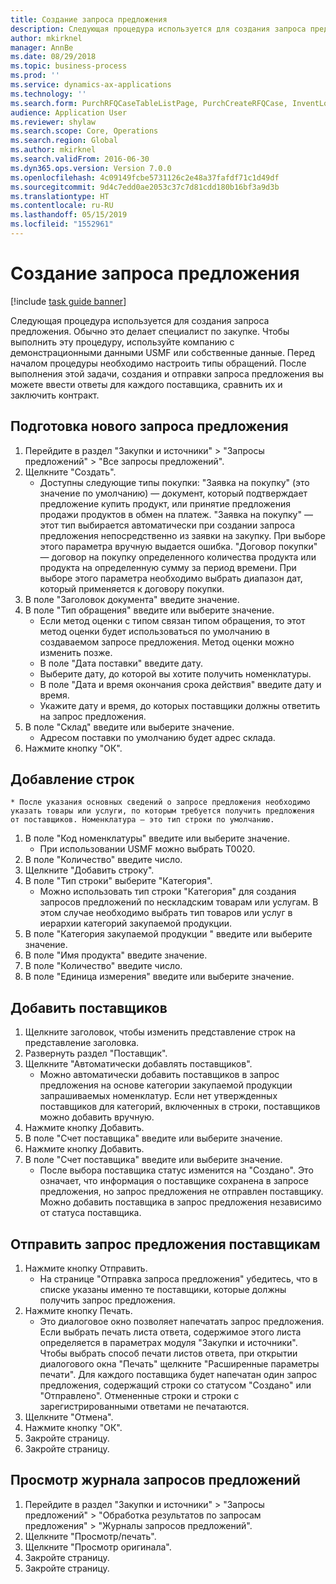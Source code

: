 ```yaml
---
title: Создание запроса предложения
description: Следующая процедура используется для создания запроса предложения.
author: mkirknel
manager: AnnBe
ms.date: 08/29/2018
ms.topic: business-process
ms.prod: ''
ms.service: dynamics-ax-applications
ms.technology: ''
ms.search.form: PurchRFQCaseTableListPage, PurchCreateRFQCase, InventLocationIdLookup, PurchRFQCaseTable, InventItemIdLookupSimple, EcoResCategorySingleLookup, UnitOfMeasureLookup, PurchRFQEditLines, PurchRFQEditLinesPrintOptions, VendRFQJournal, SrsReportViewerForm
audience: Application User
ms.reviewer: shylaw
ms.search.scope: Core, Operations
ms.search.region: Global
ms.author: mkirknel
ms.search.validFrom: 2016-06-30
ms.dyn365.ops.version: Version 7.0.0
ms.openlocfilehash: 4c09149fcbe5731126c2e48a37fafdf71c1d49df
ms.sourcegitcommit: 9d4c7edd0ae2053c37c7d81cdd180b16bf3a9d3b
ms.translationtype: HT
ms.contentlocale: ru-RU
ms.lasthandoff: 05/15/2019
ms.locfileid: "1552961"
---
```

# <a name="create-a-request-for-quotation"></a>Создание запроса предложения

[!include [task guide banner](../../includes/task-guide-banner.md)]

Следующая процедура используется для создания запроса предложения. Обычно это делает специалист по закупке. Чтобы выполнить эту процедуру, используйте компанию с демонстрационными данными USMF или собственные данные. Перед началом процедуры необходимо настроить типы обращений. После выполнения этой задачи, создания и отправки запроса предложения вы можете ввести ответы для каждого поставщика, сравнить их и заключить контракт.


## <a name="prepare-a-new-rfq"></a>Подготовка нового запроса предложения
1. Перейдите в раздел "Закупки и источники" > "Запросы предложений" > "Все запросы предложений".
2. Щелкните "Создать".
    * Доступны следующие типы покупки: "Заявка на покупку" (это значение по умолчанию) — документ, который подтверждает предложение купить продукт, или принятие предложения продажи продуктов в обмен на платеж. "Заявка на покупку" — этот тип выбирается автоматически при создании запроса предложения непосредственно из заявки на закупку. При выборе этого параметра вручную выдается ошибка. "Договор покупки" — договор на покупку определенного количества продукта или продукта на определенную сумму за период времени. При выборе этого параметра необходимо выбрать диапазон дат, который применяется к договору покупки.  
3. В поле "Заголовок документа" введите значение.
4. В поле "Тип обращения" введите или выберите значение.
    * Если метод оценки с типом связан типом обращения, то этот метод оценки будет использоваться по умолчанию в создаваемом запросе предложения. Метод оценки можно изменить позже.  
    * В поле "Дата поставки" введите дату.  
    * Выберите дату, до которой вы хотите получить номенклатуры.  
    * В поле "Дата и время окончания срока действия" введите дату и время.  
    * Укажите дату и время, до которых поставщики должны ответить на запрос предложения.  
5. В поле "Склад" введите или выберите значение.
    * Адресом поставки по умолчанию будет адрес склада.  
6. Нажмите кнопку "OК".

## <a name="add-lines"></a>Добавление строк
    * После указания основных сведений о запросе предложения необходимо указать товары или услуги, по которым требуется получить предложения от поставщиков. Номенклатура — это тип строки по умолчанию.   
1. В поле "Код номенклатуры" введите или выберите значение.
    * При использовании USMF можно выбрать T0020.  
2. В поле "Количество" введите число.
3. Щелкните "Добавить строку".
4. В поле "Тип строки" выберите "Категория".
    * Можно использовать тип строки "Категория" для создания запросов предложений по нескладским товарам или услугам. В этом случае необходимо выбрать тип товаров или услуг в иерархии категорий закупаемой продукции.  
5. В поле "Категория закупаемой продукции " введите или выберите значение.
6. В поле "Имя продукта" введите значение.
7. В поле "Количество" введите число.
8. В поле "Единица измерения" введите или выберите значение.

## <a name="add-vendors"></a>Добавить поставщиков
1. Щелкните заголовок, чтобы изменить представление строк на представление заголовка. 
2. Развернуть раздел "Поставщик".
3. Щелкните "Автоматически добавлять поставщиков".
    * Можно автоматически добавить поставщиков в запрос предложения на основе категории закупаемой продукции запрашиваемых номенклатур. Если нет утвержденных поставщиков для категорий, включенных в строки, поставщиков можно добавить вручную.  
4. Нажмите кнопку Добавить.
5. В поле "Счет поставщика" введите или выберите значение.
6. Нажмите кнопку Добавить.
7. В поле "Счет поставщика" введите или выберите значение.
    * После выбора поставщика статус изменится на "Создано". Это означает, что информация о поставщике сохранена в запросе предложения, но запрос предложения не отправлен поставщику. Можно добавить поставщика в запрос предложения независимо от статуса поставщика.  

## <a name="send-the-rfq-to-vendors"></a>Отправить запрос предложения поставщикам
1. Нажмите кнопку Отправить.
    * На странице "Отправка запроса предложения" убедитесь, что в списке указаны именно те поставщики, которые должны получить запрос предложения.  
2. Нажмите кнопку Печать.
    * Это диалоговое окно позволяет напечатать запрос предложения. Если выбрать печать листа ответа, содержимое этого листа определяется в параметрах модуля "Закупки и источники". Чтобы выбрать способ печати листов ответа, при открытии диалогового окна "Печать" щелкните "Расширенные параметры печати". Для каждого поставщика будет напечатан один запрос предложения, содержащий строки со статусом "Создано" или "Отправлено". Отмененные строки и строки с зарегистрированными ответами не печатаются.   
3. Щелкните "Отмена".
4. Нажмите кнопку "OК".
5. Закройте страницу.
6. Закройте страницу.

## <a name="view-the-rfq-journal"></a>Просмотр журнала запросов предложений
1. Перейдите в раздел "Закупки и источники" > "Запросы предложений" > "Обработка результатов по запросам предложения" > "Журналы запросов предложений".
2. Щелкните "Просмотр/печать".
3. Щелкните "Просмотр оригинала".
4. Закройте страницу.
5. Закройте страницу.

